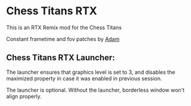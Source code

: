 # Chess Titans RTX
This is an RTX Remix mod for the Chess Titans

Constant frametime and fov patches by [Adam](https://github.com/adamplayer)

## Chess Titans RTX Launcher:
The launcher ensures that graphics level is set to 3, and disables the maximized property in case it was enabled in previous session.

The launcher is optional. Without the launcher, borderless window won't align properly.
